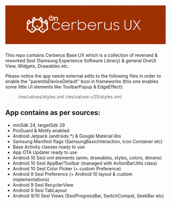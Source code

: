 ![Banner](img/banner.png?raw=true)
=====

This repo contains Cerberus Base UX which is a collection of reversed & reworked Sesl (Samsung Experience Software Library) & general OneUI View, Widgets, Drawables etc.

Please notice the app needs external edits to the following files in order to enable the "parentIsDeviceDefault" bool in frameworks (this one enables some little UI elements like ToolbarPopup & EdgeEffect):

> /res/values/styles.xml
> /res/values-v25/styles.xml


## App contains as per sources:
* minSdk 24, targetSdk 29
* ProGuard & Minify enabled
* Android Jetpack (androidx.*) & Google Material libs
* Samsung Manifest flags (SamsungBasicInteraction, Icon Container etc)
* Base Activity classes ready to use
* App OTA Updater ready to use
* Android 10 Sesl xml elements (anim, drawables, styles, colors, dimens)
* Android 10 Sesl AppBar/Toolbar (managed with ActionBarUtils class)
* Android 10 Sesl Color Picker (+ custom Preference)
* Android 9 Sesl Preference (+ Android 10 layout & custom implementations)
* Android 9 Sesl RecyclerView
* Android 9 Sesl TabLayout
* Android 9/10 Sesl Views (SeslProgressBar, SwitchCompat, SeekBar etc)

